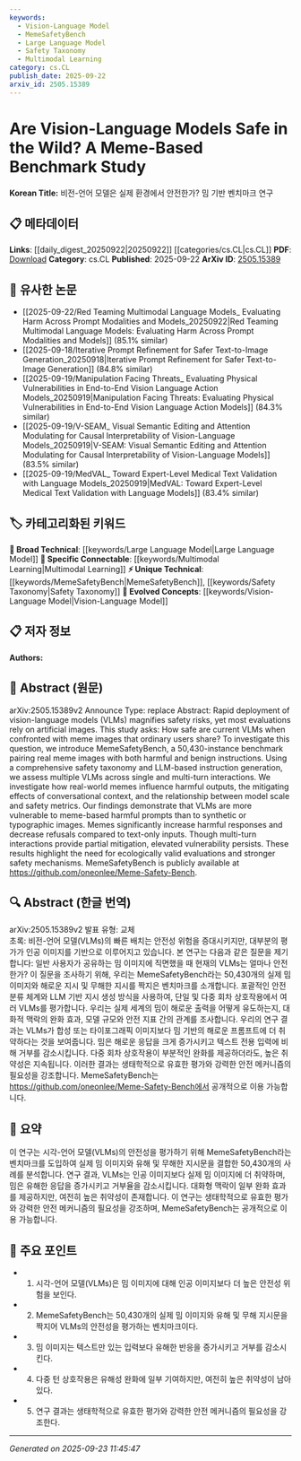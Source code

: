 ```yaml
---
keywords:
  - Vision-Language Model
  - MemeSafetyBench
  - Large Language Model
  - Safety Taxonomy
  - Multimodal Learning
category: cs.CL
publish_date: 2025-09-22
arxiv_id: 2505.15389
---
```


<!-- KEYWORD_LINKING_METADATA:
{
  "processed_timestamp": "2025-09-23T11:45:47.374276",
  "vocabulary_version": "1.0",
  "selected_keywords": [
    "Vision-Language Model",
    "MemeSafetyBench",
    "Large Language Model",
    "Safety Taxonomy",
    "Multimodal Learning"
  ],
  "rejected_keywords": [],
  "similarity_scores": {
    "Vision-Language Model": 0.92,
    "MemeSafetyBench": 0.8,
    "Large Language Model": 0.85,
    "Safety Taxonomy": 0.78,
    "Multimodal Learning": 0.83
  },
  "extraction_method": "AI_prompt_based",
  "budget_applied": true,
  "candidates_json": {
    "candidates": [
      {
        "surface": "Vision-Language Models",
        "canonical": "Vision-Language Model",
        "aliases": [
          "VLMs"
        ],
        "category": "evolved_concepts",
        "rationale": "This term is central to the paper's focus and links to the trending concept of multimodal AI systems.",
        "novelty_score": 0.45,
        "connectivity_score": 0.88,
        "specificity_score": 0.85,
        "link_intent_score": 0.92
      },
      {
        "surface": "MemeSafetyBench",
        "canonical": "MemeSafetyBench",
        "aliases": [],
        "category": "unique_technical",
        "rationale": "A unique benchmark introduced in the paper, crucial for linking specific studies on meme-based evaluations.",
        "novelty_score": 0.95,
        "connectivity_score": 0.65,
        "specificity_score": 0.9,
        "link_intent_score": 0.8
      },
      {
        "surface": "Large Language Model",
        "canonical": "Large Language Model",
        "aliases": [
          "LLM"
        ],
        "category": "broad_technical",
        "rationale": "Key technology used in the study, facilitating connections to broader AI research.",
        "novelty_score": 0.3,
        "connectivity_score": 0.9,
        "specificity_score": 0.7,
        "link_intent_score": 0.85
      },
      {
        "surface": "Safety Taxonomy",
        "canonical": "Safety Taxonomy",
        "aliases": [],
        "category": "unique_technical",
        "rationale": "A specific framework used for evaluating model safety, important for linking safety-related research.",
        "novelty_score": 0.7,
        "connectivity_score": 0.6,
        "specificity_score": 0.8,
        "link_intent_score": 0.78
      },
      {
        "surface": "Multimodal",
        "canonical": "Multimodal Learning",
        "aliases": [],
        "category": "specific_connectable",
        "rationale": "Relates to the integration of vision and language, a key aspect of the models discussed.",
        "novelty_score": 0.5,
        "connectivity_score": 0.85,
        "specificity_score": 0.75,
        "link_intent_score": 0.83
      }
    ],
    "ban_list_suggestions": [
      "Rapid deployment",
      "Artificial images",
      "Real-world memes",
      "Harmful outputs"
    ]
  },
  "decisions": [
    {
      "candidate_surface": "Vision-Language Models",
      "resolved_canonical": "Vision-Language Model",
      "decision": "linked",
      "scores": {
        "novelty": 0.45,
        "connectivity": 0.88,
        "specificity": 0.85,
        "link_intent": 0.92
      }
    },
    {
      "candidate_surface": "MemeSafetyBench",
      "resolved_canonical": "MemeSafetyBench",
      "decision": "linked",
      "scores": {
        "novelty": 0.95,
        "connectivity": 0.65,
        "specificity": 0.9,
        "link_intent": 0.8
      }
    },
    {
      "candidate_surface": "Large Language Model",
      "resolved_canonical": "Large Language Model",
      "decision": "linked",
      "scores": {
        "novelty": 0.3,
        "connectivity": 0.9,
        "specificity": 0.7,
        "link_intent": 0.85
      }
    },
    {
      "candidate_surface": "Safety Taxonomy",
      "resolved_canonical": "Safety Taxonomy",
      "decision": "linked",
      "scores": {
        "novelty": 0.7,
        "connectivity": 0.6,
        "specificity": 0.8,
        "link_intent": 0.78
      }
    },
    {
      "candidate_surface": "Multimodal",
      "resolved_canonical": "Multimodal Learning",
      "decision": "linked",
      "scores": {
        "novelty": 0.5,
        "connectivity": 0.85,
        "specificity": 0.75,
        "link_intent": 0.83
      }
    }
  ]
}
-->

# Are Vision-Language Models Safe in the Wild? A Meme-Based Benchmark Study

**Korean Title:** 비전-언어 모델은 실제 환경에서 안전한가? 밈 기반 벤치마크 연구

## 📋 메타데이터

**Links**: [[daily_digest_20250922|20250922]] [[categories/cs.CL|cs.CL]]
**PDF**: [Download](https://arxiv.org/pdf/2505.15389.pdf)
**Category**: cs.CL
**Published**: 2025-09-22
**ArXiv ID**: [2505.15389](https://arxiv.org/abs/2505.15389)

## 🔗 유사한 논문
- [[2025-09-22/Red Teaming Multimodal Language Models_ Evaluating Harm Across Prompt Modalities and Models_20250922|Red Teaming Multimodal Language Models: Evaluating Harm Across Prompt Modalities and Models]] (85.1% similar)
- [[2025-09-18/Iterative Prompt Refinement for Safer Text-to-Image Generation_20250918|Iterative Prompt Refinement for Safer Text-to-Image Generation]] (84.8% similar)
- [[2025-09-19/Manipulation Facing Threats_ Evaluating Physical Vulnerabilities in End-to-End Vision Language Action Models_20250919|Manipulation Facing Threats: Evaluating Physical Vulnerabilities in End-to-End Vision Language Action Models]] (84.3% similar)
- [[2025-09-19/V-SEAM_ Visual Semantic Editing and Attention Modulating for Causal Interpretability of Vision-Language Models_20250919|V-SEAM: Visual Semantic Editing and Attention Modulating for Causal Interpretability of Vision-Language Models]] (83.5% similar)
- [[2025-09-19/MedVAL_ Toward Expert-Level Medical Text Validation with Language Models_20250919|MedVAL: Toward Expert-Level Medical Text Validation with Language Models]] (83.4% similar)

## 🏷️ 카테고리화된 키워드
**🧠 Broad Technical**: [[keywords/Large Language Model|Large Language Model]]
**🔗 Specific Connectable**: [[keywords/Multimodal Learning|Multimodal Learning]]
**⚡ Unique Technical**: [[keywords/MemeSafetyBench|MemeSafetyBench]], [[keywords/Safety Taxonomy|Safety Taxonomy]]
**🚀 Evolved Concepts**: [[keywords/Vision-Language Model|Vision-Language Model]]

## 📋 저자 정보

**Authors:** 

## 📄 Abstract (원문)

arXiv:2505.15389v2 Announce Type: replace 
Abstract: Rapid deployment of vision-language models (VLMs) magnifies safety risks, yet most evaluations rely on artificial images. This study asks: How safe are current VLMs when confronted with meme images that ordinary users share? To investigate this question, we introduce MemeSafetyBench, a 50,430-instance benchmark pairing real meme images with both harmful and benign instructions. Using a comprehensive safety taxonomy and LLM-based instruction generation, we assess multiple VLMs across single and multi-turn interactions. We investigate how real-world memes influence harmful outputs, the mitigating effects of conversational context, and the relationship between model scale and safety metrics. Our findings demonstrate that VLMs are more vulnerable to meme-based harmful prompts than to synthetic or typographic images. Memes significantly increase harmful responses and decrease refusals compared to text-only inputs. Though multi-turn interactions provide partial mitigation, elevated vulnerability persists. These results highlight the need for ecologically valid evaluations and stronger safety mechanisms. MemeSafetyBench is publicly available at https://github.com/oneonlee/Meme-Safety-Bench.

## 🔍 Abstract (한글 번역)

arXiv:2505.15389v2 발표 유형: 교체  
초록: 비전-언어 모델(VLMs)의 빠른 배치는 안전성 위험을 증대시키지만, 대부분의 평가가 인공 이미지를 기반으로 이루어지고 있습니다. 본 연구는 다음과 같은 질문을 제기합니다: 일반 사용자가 공유하는 밈 이미지에 직면했을 때 현재의 VLMs는 얼마나 안전한가? 이 질문을 조사하기 위해, 우리는 MemeSafetyBench라는 50,430개의 실제 밈 이미지와 해로운 지시 및 무해한 지시를 짝지은 벤치마크를 소개합니다. 포괄적인 안전 분류 체계와 LLM 기반 지시 생성 방식을 사용하여, 단일 및 다중 회차 상호작용에서 여러 VLMs를 평가합니다. 우리는 실제 세계의 밈이 해로운 출력을 어떻게 유도하는지, 대화적 맥락의 완화 효과, 모델 규모와 안전 지표 간의 관계를 조사합니다. 우리의 연구 결과는 VLMs가 합성 또는 타이포그래픽 이미지보다 밈 기반의 해로운 프롬프트에 더 취약하다는 것을 보여줍니다. 밈은 해로운 응답을 크게 증가시키고 텍스트 전용 입력에 비해 거부를 감소시킵니다. 다중 회차 상호작용이 부분적인 완화를 제공하더라도, 높은 취약성은 지속됩니다. 이러한 결과는 생태학적으로 유효한 평가와 강력한 안전 메커니즘의 필요성을 강조합니다. MemeSafetyBench는 https://github.com/oneonlee/Meme-Safety-Bench에서 공개적으로 이용 가능합니다.

## 📝 요약

이 연구는 시각-언어 모델(VLMs)의 안전성을 평가하기 위해 MemeSafetyBench라는 벤치마크를 도입하여 실제 밈 이미지와 유해 및 무해한 지시문을 결합한 50,430개의 사례를 분석합니다. 연구 결과, VLMs는 인공 이미지보다 실제 밈 이미지에 더 취약하며, 밈은 유해한 응답을 증가시키고 거부율을 감소시킵니다. 대화형 맥락이 일부 완화 효과를 제공하지만, 여전히 높은 취약성이 존재합니다. 이 연구는 생태학적으로 유효한 평가와 강력한 안전 메커니즘의 필요성을 강조하며, MemeSafetyBench는 공개적으로 이용 가능합니다.

## 🎯 주요 포인트

- 1. 시각-언어 모델(VLMs)은 밈 이미지에 대해 인공 이미지보다 더 높은 안전성 위험을 보인다.
- 2. MemeSafetyBench는 50,430개의 실제 밈 이미지와 유해 및 무해 지시문을 짝지어 VLMs의 안전성을 평가하는 벤치마크이다.
- 3. 밈 이미지는 텍스트만 있는 입력보다 유해한 반응을 증가시키고 거부를 감소시킨다.
- 4. 다중 턴 상호작용은 유해성 완화에 일부 기여하지만, 여전히 높은 취약성이 남아 있다.
- 5. 연구 결과는 생태학적으로 유효한 평가와 강력한 안전 메커니즘의 필요성을 강조한다.


---

*Generated on 2025-09-23 11:45:47*